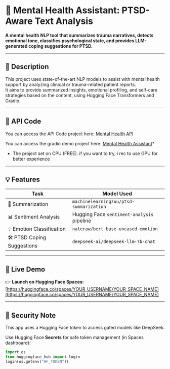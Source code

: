 # 🧠 Mental Health Assistant: PTSD-Aware Text Analysis

**A mental health NLP tool that summarizes trauma narratives, detects emotional tone, classifies psychological state, and provides LLM-generated coping suggestions for PTSD.**

---

## 📌 Description

This project uses state-of-the-art NLP models to assist with mental health support by analyzing clinical or trauma-related patient reports.  
It aims to provide summarized insights, emotional profiling, and self-care strategies based on the content, using Hugging Face Transformers and Gradio.

---

## 📌 API Code
You can access the API Code project here: [Mental Health API](https://github.com/felixchiuman/mental-health-api)

You can access the gradio demo project here: [Mental Health Assistant](https://huggingface.co/spaces/felixchiuman/mental-health-assistant)*

* The project set on CPU (FREE). if you want to try, i rec to use GPU for better experience


---

## 💡 Features

| Task                      | Model Used                                                                 |
|---------------------------|----------------------------------------------------------------------------|
| 📝 Summarization             | `machinelearningzuu/ptsd-summarization`                                   |
| 📊 Sentiment Analysis        | Hugging Face `sentiment-analysis` pipeline                                |
| 💡 Emotion Classification    | `nateraw/bert-base-uncased-emotion`                                       |
| 🛠 PTSD Coping Suggestions  | `deepseek-ai/deepseek-llm-7b-chat`                                         |

---

## 🚀 Live Demo

👉 **Launch on Hugging Face Spaces:**  
[https://huggingface.co/spaces/YOUR_USERNAME/YOUR_SPACE_NAME](https://huggingface.co/spaces/YOUR_USERNAME/YOUR_SPACE_NAME)

---

## 🔐 Security Note

This app uses a Hugging Face token to access gated models like DeepSeek.

Use Hugging Face **Secrets** for safe token management (in Spaces dashboard):

```python
import os
from huggingface_hub import login
login(os.getenv("HF_TOKEN"))
